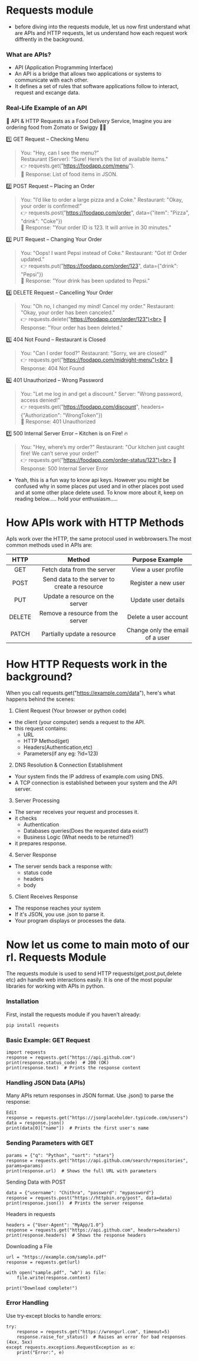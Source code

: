 # Requests module 
- before diving into the requests module, let us now first understand what are APIs and HTTP requests, let us understand how each request work diffrently in the background.

### What are APIs?
- API (Application Programming Interface)
- An API is a bridge that allows two applications or systems to communicate with each other.
- It defines a set of rules that software applications follow to interact, request and excange data.

### Real-Life Example of an API
🚕 API & HTTP Requests as a Food Delivery Service, Imagine you are ordering food from Zomato or Swiggy 🍔🍕

1️⃣ GET Request – Checking Menu

> You: "Hey, can I see the menu?"<br>
> Restaurant (Server): "Sure! Here’s the list of available items."<br>
> 👉 requests.get("https://foodapp.com/menu"). <br>
> 📜 Response: List of food items in JSON.

2️⃣ POST Request – Placing an Order
> You: "I’d like to order a large pizza and a Coke."
> Restaurant: "Okay, your order is confirmed!"<br>
> 👉 requests.post("https://foodapp.com/order", data={"item": "Pizza", "drink": "Coke"})<br>
> 📜 Response: "Your order ID is 123. It will arrive in 30 minutes."

3️⃣ PUT Request – Changing Your Order
> You: "Oops! I want Pepsi instead of Coke."
> Restaurant: "Got it! Order updated."<br>
> 👉 requests.put("https://foodapp.com/order/123", data={"drink": "Pepsi"})<br>
> 📜 Response: "Your drink has been updated to Pepsi."

4️⃣ DELETE Request – Cancelling Your Order
> You: "Oh no, I changed my mind! Cancel my order."
> Restaurant: "Okay, your order has been canceled."<br>
> 👉 requests.delete("https://foodapp.com/order/123")<br>
> 📜 Response: "Your order has been deleted."

5️⃣ 404 Not Found – Restaurant is Closed
> You: "Can I order food?"
> Restaurant: "Sorry, we are closed!"<br>
> 👉 requests.get("https://foodapp.com/midnight-menu")<br>
> 📜 Response: 404 Not Found

6️⃣ 401 Unauthorized – Wrong Password
> You: "Let me log in and get a discount."
> Server: "Wrong password, access denied!"<br>
> 👉 requests.get("https://foodapp.com/discount", headers={"Authorization": "WrongToken"})<br>
> 📜 Response: 401 Unauthorized

7️⃣ 500 Internal Server Error – Kitchen is on Fire! 🔥
> You: "Hey, where’s my order?"
> Restaurant: "Our kitchen just caught fire! We can’t serve your order!"<br>
> 👉 requests.get("https://foodapp.com/order-status/123")<br>
> 📜 Response: 500 Internal Server Error

- Yeah, this is a fun way to know api keys. However you might be confused why in some places put used and in other places post used and at some other place delete used. To know more about it, keep on reading below..... hold your enthusiasm.....

# How APIs work with HTTP Methods
ApIs work over the HTTP, the same protocol used in webbrowsers.The most common methods used in APIs are:

|HTTP| Method	|Purpose	Example|
|:----:|:-----:|:-----------:|
|GET|	Fetch data from the server|	View a user profile|
|POST	|Send data to the server to create a resource	|Register a new user|
|PUT|	Update a resource on the server|	Update user details|
|DELETE	|Remove a resource from the server	|Delete a user account|
|PATCH|	Partially update a resource|	Change only the email of a user|


# How HTTP Requests work in the background?
When you call requests.get("https://example.com/data"), here's what happens behind the scenes:
1. Client Request (Your browser or python code)
- the client (your computer) sends a request to the API.
- this request contains:
    - URL
    - HTTP Method(get)
    - Headers(Authentication,etc)
    - Parameters(if any eg: ?id=123)
2. DNS Resolution & Connection Establishment
- Your system finds the IP address of example.com using DNS.
- A TCP connection is established between your system and the API server.
3.  Server Processing
  - The server receives your request and processes it.
  - it checks
      - Authentication
      - Databases queries(Does the requested data exist?)
      - Business Logic (What needs to be returned?)
  - it prepares response.
4. Server Response
  - The server sends back a response with:
       - status code
       - headers
       - body
5. Client Receives Response
  - The response reaches your system
  - If it's JSON, you use .json to parse it.
  - Your program displays or processes the data.


# Now let us come to main moto of our rl. Requests Module
The requests module is used to send HTTP requests(get,post,put,delete etc) adn handle web interactions easily. It is one of the most popular libraries for working with APIs in python.

### Installation
First, install the requests module if you haven't already:
```
pip install requests
```

### Basic Example: GET Request
```
import requests
response = requests.get("https://api.github.com")
print(response.status_code)  # 200 (OK)
print(response.text)  # Prints the response content
```

### Handling JSON Data (APIs)
Many APIs return responses in JSON format. Use .json() to parse the response:
```
Edit
response = requests.get("https://jsonplaceholder.typicode.com/users")
data = response.json()
print(data[0]["name"])  # Prints the first user's name
```

### Sending Parameters with GET
```
params = {"q": "Python", "sort": "stars"}
response = requests.get("https://api.github.com/search/repositories", params=params)
print(response.url)  # Shows the full URL with parameters
```

Sending Data with POST
```
data = {"username": "Chithra", "password": "mypassword"}
response = requests.post("https://httpbin.org/post", data=data)
print(response.json())  # Prints the server response
```

Headers in requests
```
headers = {"User-Agent": "MyApp/1.0"}
response = requests.get("https://api.github.com", headers=headers)
print(response.headers)  # Shows the response headers
```

Downloading a File
```
url = "https://example.com/sample.pdf"
response = requests.get(url)

with open("sample.pdf", "wb") as file:
    file.write(response.content)

print("Download complete!")
```
### Error Handling
Use try-except blocks to handle errors:
```
try:
    response = requests.get("https://wrongurl.com", timeout=5)
    response.raise_for_status()  # Raises an error for bad responses (4xx, 5xx)
except requests.exceptions.RequestException as e:
    print("Error:", e)
```



